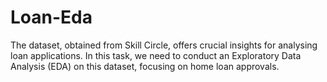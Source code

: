 # Loan-Eda
The dataset, obtained from Skill Circle, offers crucial insights for analysing loan  applications. In this task, we need to conduct an Exploratory Data Analysis (EDA) on this  dataset, focusing on home loan approvals.
